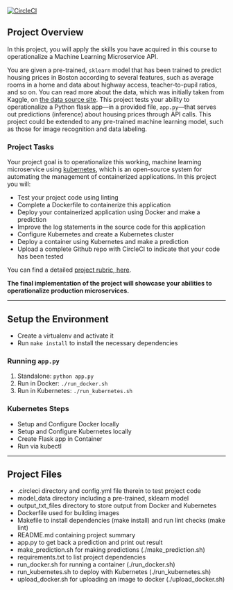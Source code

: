 [![CircleCI](https://circleci.com/gh/JingxianLin/cdond-project-ml-microservice-kubernetes.svg?style=svg)](https://circleci.com/gh/JingxianLin/cdond-project-ml-microservice-kubernetes)

## Project Overview

In this project, you will apply the skills you have acquired in this course to operationalize a Machine Learning Microservice API. 

You are given a pre-trained, `sklearn` model that has been trained to predict housing prices in Boston according to several features, such as average rooms in a home and data about highway access, teacher-to-pupil ratios, and so on. You can read more about the data, which was initially taken from Kaggle, on [the data source site](https://www.kaggle.com/c/boston-housing). This project tests your ability to operationalize a Python flask app—in a provided file, `app.py`—that serves out predictions (inference) about housing prices through API calls. This project could be extended to any pre-trained machine learning model, such as those for image recognition and data labeling.

### Project Tasks

Your project goal is to operationalize this working, machine learning microservice using [kubernetes](https://kubernetes.io/), which is an open-source system for automating the management of containerized applications. In this project you will:
* Test your project code using linting
* Complete a Dockerfile to containerize this application
* Deploy your containerized application using Docker and make a prediction
* Improve the log statements in the source code for this application
* Configure Kubernetes and create a Kubernetes cluster
* Deploy a container using Kubernetes and make a prediction
* Upload a complete Github repo with CircleCI to indicate that your code has been tested

You can find a detailed [project rubric, here](https://review.udacity.com/#!/rubrics/2576/view).

**The final implementation of the project will showcase your abilities to operationalize production microservices.**

---

## Setup the Environment

* Create a virtualenv and activate it
* Run `make install` to install the necessary dependencies

### Running `app.py`

1. Standalone:  `python app.py`
2. Run in Docker:  `./run_docker.sh`
3. Run in Kubernetes:  `./run_kubernetes.sh`

### Kubernetes Steps

* Setup and Configure Docker locally
* Setup and Configure Kubernetes locally
* Create Flask app in Container
* Run via kubectl

---

## Project Files

* .circleci directory and config.yml file therein to test project code
* model_data directory including a pre-trained, sklearn model
* output_txt_files directory to store output from Docker and Kubernetes
* Dockerfile used for building images
* Makefile to install dependencies (make install) and run lint checks (make lint)
* README.md containing project summary
* app.py to get back a prediction and print out result
* make_prediction.sh for making predictions (./make_prediction.sh)
* requirements.txt to list project dependencies
* run_docker.sh for running a container (./run_docker.sh)
* run_kubernetes.sh to deploy with Kubernetes (./run_kubernetes.sh)
* upload_docker.sh for uploading an image to docker (./upload_docker.sh)
